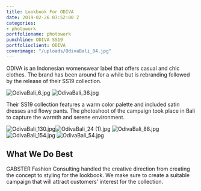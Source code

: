 ```yaml
---
title: Lookbook For ODIVA
date: 2019-02-26 07:52:00 Z
categories:
- photowork
portfolioname: photowork
punchline: ODIVA SS19
portfolioclient: ODIVA
coverimage: "/uploads/OdivaBali_84.jpg"
---
```


ODIVA is an Indonesian womenswear label that offers casual and chic clothes. The brand has been around for a while but is rebranding followed by the release of their SS19 collection. 

![OdivaBali_6.jpg](/uploads/OdivaBali_6.jpg)
![OdivaBali_36.jpg](/uploads/OdivaBali_36.jpg)

Their SS19 collection features a warm color palette and included satin dresses and flowy pants. The photoshoot of the campaign took place in Bali to capture the warmth and serene environment. 

![OdivaBali_130.jpg](/uploads/OdivaBali_130.jpg)![OdivaBali_24 (1).jpg](/uploads/OdivaBali_24%20(1).jpg)
![OdivaBali_88.jpg](/uploads/OdivaBali_88.jpg)![OdivaBali_154.jpg](/uploads/OdivaBali_154.jpg)
![OdivaBali_54.jpg](/uploads/OdivaBali_54.jpg)

## What We Do Best
GABSTER Fashion Consulting handled the creative direction from creating the concept to styling for the lookbook. We make sure to create a suitable campaign that will attract customers' interest for the collection. 
